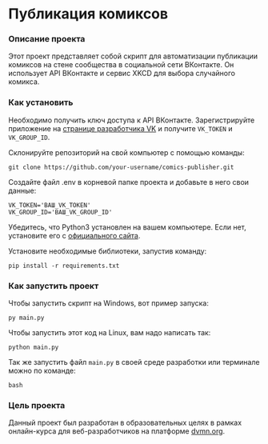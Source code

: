 # Публикация комиксов

### Описание проекта

Этот проект представляет собой скрипт для автоматизации публикации комиксов на стене сообщества в социальной сети ВКонтакте. Он использует API ВКонтакте и сервис XKCD для выбора случайного комикса.

### Как установить

Необходимо получить ключ доступа к API ВКонтакте. Зарегистрируйте приложение на [странице разработчика VK](https://vk.com/dev) и получите `VK_TOKEN` и `VK_GROUP_ID`.

Склонируйте репозиторий на свой компьютер с помощью команды:

```
git clone https://github.com/your-username/comics-publisher.git
```

Создайте файл .env в корневой папке проекта и добавьте в него свои данные:

```
VK_TOKEN='ВАШ_VK_TOKEN'
VK_GROUP_ID='ВАШ_VK_GROUP_ID'
```

Убедитесь, что Python3 установлен на вашем компьютере. Если нет, установите его с [официального сайта](https://www.python.org/).

Установите необходимые библиотеки, запустив команду:

```
pip install -r requirements.txt
```

### Как запустить проект

Чтобы запустить скрипт на Windows, вот пример запуска:

```
py main.py
```

Чтобы запустить этот код на Linux, вам надо написать так:

```
python main.py
```

Так же запустить файл `main.py` в своей среде разработки или терминале можно по команде:

```
bash
```

### Цель проекта

Данный проект был разработан в образовательных целях в рамках онлайн-курса для веб-разработчиков на платформе [dvmn.org](https://dvmn.org/).